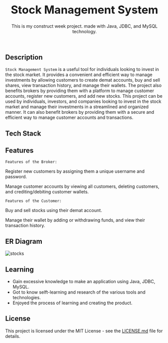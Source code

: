 <h1 align="center" style="font-size:35px">
  <b>Stock Management System</b>
</h1>
<p align="center">
  This is my construct week project. made with Java, JDBC, and MySQL technology.
  
</p>

<p align="center">
</p>

<br/>

<!-- <img align="right" alt="Coding" width="400" src="https://user-images.githubusercontent.com/76105799/193437482-ca30d43e-4da0-43d2-8123-97941007b6e1.png"> -->

## Description

`Stock Management System` is a useful tool for individuals looking to invest in the stock market. It provides a convenient and efficient way to manage investments by allowing customers to create demat accounts, buy and sell shares, view transaction history, and manage their wallets. The project also benefits brokers by providing them with a platform to manage customer accounts, register new customers, and add new stocks. This project can be used by individuals, investors, and companies looking to invest in the stock market and manage their investments in a streamlined and organized manner. It can also benefit brokers by providing them with a secure and efficient way to manage customer accounts and transactions.

## Tech Stack


## Features

`Features of the Broker:`

Register new customers by assigning them a unique username and password.

Manage customer accounts by viewing all customers, deleting customers, and crediting/debiting customer wallets.


`Features of the Customer:`

Buy and sell stocks using their demat account.

Manage their wallet by adding or withdrawing funds, and view their transaction history.

## ER Diagram
![stocks](https://user-images.githubusercontent.com/101116044/222051558-2ff027b9-c411-453e-b8a6-f3044e0d8f6d.png)
## Learning

- Gain excessive knowledge to make an application using Java, JDBC, MySQL.
- Got to know selft-learning and research of the various tools and technologies.
- Enjoyed the process of learning and creating the product.


## License

This project is licensed under the MIT License - see the [LICENSE.md](./LICENSE) file for details.

